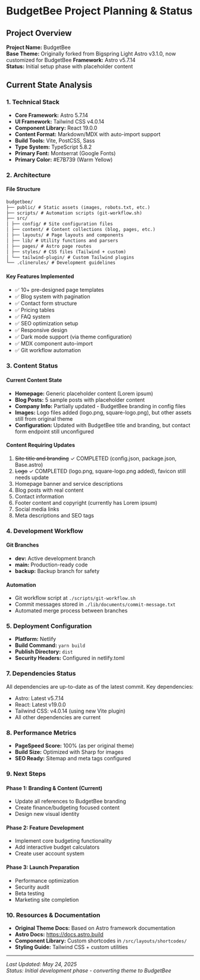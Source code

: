 # BudgetBee Project Planning & Status

## Project Overview

**Project Name:** BudgetBee  
**Base Theme:** Originally forked from Bigspring Light Astro v3.1.0, now customized for BudgetBee
**Framework:** Astro v5.7.14  
**Status:** Initial setup phase with placeholder content

## Current State Analysis

### 1. Technical Stack

- **Core Framework:** Astro 5.7.14
- **UI Framework:** Tailwind CSS v4.0.14
- **Component Library:** React 19.0.0
- **Content Format:** Markdown/MDX with auto-import support
- **Build Tools:** Vite, PostCSS, Sass
- **Type System:** TypeScript 5.8.2
- **Primary Font:** Montserrat (Google Fonts)
- **Primary Color:** #E7B739 (Warm Yellow)

### 2. Architecture

#### File Structure

```markdown
budgetbee/
├── public/ # Static assets (images, robots.txt, etc.)
├── scripts/ # Automation scripts (git-workflow.sh)
├── src/
│ ├── config/ # Site configuration files
│ ├── content/ # Content collections (blog, pages, etc.)
│ ├── layouts/ # Page layouts and components
│ ├── lib/ # Utility functions and parsers
│ ├── pages/ # Astro page routes
│ ├── styles/ # CSS files (Tailwind + custom)
│ └── tailwind-plugin/ # Custom Tailwind plugins
└── .clinerules/ # Development guidelines
```

#### Key Features Implemented

- ✅ 10+ pre-designed page templates
- ✅ Blog system with pagination
- ✅ Contact form structure
- ✅ Pricing tables
- ✅ FAQ system
- ✅ SEO optimization setup
- ✅ Responsive design
- ✅ Dark mode support (via theme configuration)
- ✅ MDX component auto-import
- ✅ Git workflow automation

### 3. Content Status

#### Current Content State

- **Homepage:** Generic placeholder content (Lorem ipsum)
- **Blog Posts:** 5 sample posts with placeholder content
- **Company Info:** Partially updated - BudgetBee branding in config files
- **Images:** Logo files added (logo.png, square-logo.png), but other assets still from original theme
- **Configuration:** Updated with BudgetBee title and branding, but contact form endpoint still unconfigured

#### Content Requiring Updates

1. ~~Site title and branding~~ ✓ COMPLETED (config.json, package.json, Base.astro)
2. ~~Logo~~ ✓ COMPLETED (logo.png, square-logo.png added), favicon still needs update
3. Homepage banner and service descriptions
4. Blog posts with real content
5. Contact information
6. Footer content and copyright (currently has Lorem ipsum)
7. Social media links
8. Meta descriptions and SEO tags

### 4. Development Workflow

#### Git Branches

- **dev:** Active development branch
- **main:** Production-ready code
- **backup:** Backup branch for safety

#### Automation

- Git workflow script at `./scripts/git-workflow.sh`
- Commit messages stored in `./lib/documents/commit-message.txt`
- Automated merge process between branches

### 5. Deployment Configuration

- **Platform:** Netlify
- **Build Command:** `yarn build`
- **Publish Directory:** `dist`
- **Security Headers:** Configured in netlify.toml

### 7. Dependencies Status

All dependencies are up-to-date as of the latest commit. Key dependencies:

- Astro: Latest v5.7.14
- React: Latest v19.0.0
- Tailwind CSS: v4.0.14 (using new Vite plugin)
- All other dependencies are current

### 8. Performance Metrics

- **PageSpeed Score:** 100% (as per original theme)
- **Build Size:** Optimized with Sharp for images
- **SEO Ready:** Sitemap and meta tags configured

### 9. Next Steps

#### Phase 1: Branding & Content (Current)

- Update all references to BudgetBee branding
- Create finance/budgeting focused content
- Design new visual identity

#### Phase 2: Feature Development

- Implement core budgeting functionality
- Add interactive budget calculators
- Create user account system

#### Phase 3: Launch Preparation

- Performance optimization
- Security audit
- Beta testing
- Marketing site completion

### 10. Resources & Documentation

- **Original Theme Docs:** Based on Astro framework documentation
- **Astro Docs:** <https://docs.astro.build>
- **Component Library:** Custom shortcodes in `/src/layouts/shortcodes/`
- **Styling Guide:** Tailwind CSS + custom utilities

---

_Last Updated: May 24, 2025_  
_Status: Initial development phase - converting theme to BudgetBee_
